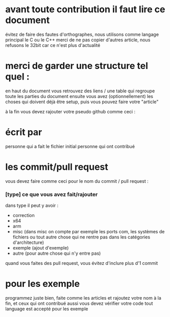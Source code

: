 # avant toute contribution il faut lire ce document

évitez de faire des fautes d'orthographes, 
nous utilisons comme langage principal le C ou le C++
merci de ne pas copier d'autres article,
nous refusons le 32bit car ce n'est plus d'actualité 
# merci de garder une structure tel quel : 

en haut du document vous retrouvez des liens / une table qui regroupe toute les parties du document 
ensuite vous avez (optionnellement) les choses qui doivent déjà être setup,
puis vous pouvez faire votre "article"

à la fin vous devez rajouter votre pseudo github comme ceci :
# écrit par
personne qui a fait le fichier initial
personne qui ont contribué 

# les commit/pull request
vous devez faire comme ceci pour le nom du commit / pull request : 

### [type] ce que vous avez fait/rajouter
dans type il peut y avoir : 
- correction
- x64
- arm 
- misc (dans misc on compte par exemple les ports com, les systèmes de fichiers ou tout autre chose qui ne rentre pas dans les catégories d'architecture)
- exemple (ajout d'exemple)
- autre (pour autre chose qui n'y entre pas)

quand vous faites des pull request, vous évitez d'inclure plus d'1 commit

# pour les exemple 

programmez juste bien, faite comme les articles et rajoutez votre nom à la fin, et ceux qui ont contribué aussi 
vous devez vérifier votre code
tout language est accepté pour les exemple 
